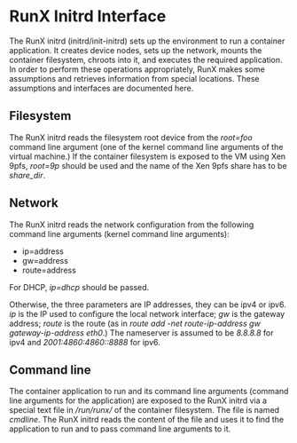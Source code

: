 RunX Initrd Interface
=====================

The RunX initrd (initrd/init-initrd) sets up the environment to run a container application. It creates device nodes, sets up the network, mounts the container filesystem, chroots into it, and executes the required application. In order to perform these operations appropriately, RunX makes some assumptions and retrieves information from special locations. These assumptions and interfaces are documented here.

Filesystem
----------
The RunX initrd reads the filesystem root device from the *root=foo* command line argument (one of the kernel command line arguments of the virtual machine.) If the container filesystem is exposed to the VM using Xen 9pfs, *root=9p* should be used and the name of the Xen 9pfs share has to be *share_dir*.


Network
-------
The RunX initrd reads the network configuration from the following command line arguments (kernel command line arguments):

- ip=address
- gw=address
- route=address

For DHCP, *ip=dhcp* should  be passed.

Otherwise, the three parameters are IP addresses, they can be ipv4 or ipv6. *ip* is the IP used to configure the local network interface; *gw* is the gateway address; *route* is the route (as in *route add -net route-ip-address gw gateway-ip-address eth0*.) The nameserver is assumed to be *8.8.8.8* for ipv4 and *2001:4860:4860::8888* for ipv6.


Command line
------------
The container application to run and its command line arguments (command line arguments for the application) are exposed to the RunX initrd via a special text file in */run/runx/* of the container filesystem. The file is named *cmdline*. The RunX initrd reads the content of the file and uses it to find the application to run and to pass command line arguments to it.
